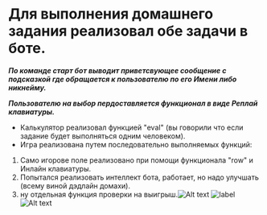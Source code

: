 # Для выполнения домашнего задания реализовал обе задачи в боте.

***По команде старт бот выводит приветсвующее сообщение с подсказкой где обращается к пользователю по его Имени либо никнейму.***

***Пользователю на выбор пердоставляется функционал в виде Реплай клавиатуры.***
* Калькулятор реализовал функцией "eval" (вы говорили что если задание будет выполняться одним человеком).
* Игра реализована путем последовательно выполняемых функций:
1. Само игорове поле реализовано при помощи функционала "row" и Инлайн клавиатуры.
2. Попытался реализовать интеллект бота, работает, но надо улучшать (всему виной дэдлайн домахи).
3. ну отдельная функция проверки на выигрыш.![Alt text](../../../../../c:/Users/annad/Desktop/Bot2/photo1669659966%20(1).jpeg)
![label](../../../../../c:/Users/annad/Desktop/Bot2/photo1669659966.jpeg%0D) ![Alt text](../../../../../c:/Users/annad/Desktop/Bot2/photo1669659966%20(1).jpeg)